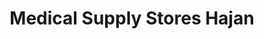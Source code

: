 ---
title: "Medical Supply Stores Hajan"
url: /hajan/medical-supply-stores-hajan/
shop: medical supply
---